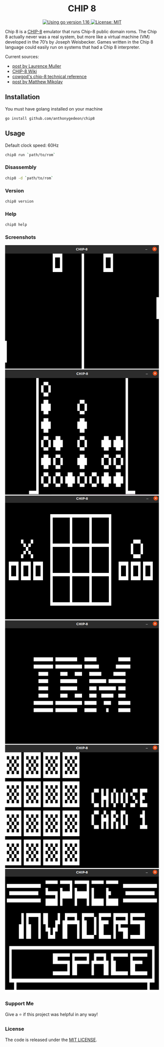 <h1 align="center">CHIP 8</h1>
<p align="center">
  <a href="https://golang.org/dl" target="_blank">
    <img alt="Using go version 1.16" src="https://img.shields.io/badge/go-1.16-9cf.svg" />
  </a>
  <a href="#" target="_blank">
    <img alt="License: MIT" src="https://img.shields.io/badge/License-MIT-yellow.svg" />
  </a>
</p>

Chip 8 is a [CHIP-8](https://en.wikipedia.org/wiki/CHIP-8) emulator that runs Chip-8 public domain roms. The Chip 8 actually never was a real system, but more like a virtual machine (VM) developed in the 70’s by Joseph Weisbecker. Games written in the Chip 8 language could easily run on systems that had a Chip 8 interpreter.

Current sources:
- [post by Laurence Muller](http://www.multigesture.net/articles/how-to-write-an-emulator-chip-8-interpreter)
- [CHIP-8 Wiki](https://en.wikipedia.org/wiki/CHIP-8)
- [cowgod's chip-8 technical reference](http://devernay.free.fr/hacks/chip8/C8TECH10.HTM)
- [post by Matthew Mikolay](http://mattmik.com/files/chip8/mastering/chip8.html)

## Installation
You must have golang installed on your machine
```
go install github.com/anthonygedeon/chip8
```

## Usage
Default clock speed: 60Hz
```sh
chip8 run `path/to/rom`
```

### Disassembly
```sh
chip8 -d `path/to/rom`
```

### Version
```sh
chip8 version
```

### Help
```sh
chip8 help
```

### Screenshots

![Pong 2](./docs/screenshots/pong2.png)
![Connect4](./docs/screenshots/connect4.png)
![TicTac](./docs/screenshots/tictac.png)
![Ibm Logo](./docs/screenshots/ibmlogo.png)
![Hidden](./docs/screenshots/hidden.png)
![Invaders](./docs/screenshots/invaders.png)


### Support Me
Give a ⭐ if this project was helpful in any way!

### License
The code is released under the [MIT LICENSE](/LICENSE).